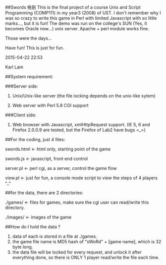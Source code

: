 ##Swords 格劍
This is the final project of a course Unix and Script Programming (COMP111) in my year3 (2008) of UST. 
I don't remember why I was so crazy to write this game in Perl with limited Javascript with so little marks..., but it is fun!
The demo was run on the college's SUN (Yes, it becomes Oracle now...) unix server. Apache + perl module works fine.

Those were the days...

Have fun! This is just for fun.

2015-04-22 22:53

Karl Lam

##System requirement:

###Server side:
1. Unix/Unix-like server (the file locking depends on the unix-like sytem)

2. Web server with Perl 5.8 CGI support

###Client side:
1. Web browser with Javascript, xmlHttpRequest support. (IE 5, 6 and Firefox 2.0.0.9 are tested, but the Firefox of Lab2 have bugs =_=)

##For the coding, just 4 files:

swords.html <- html only, starting point of the game

swords.js <- javascript, front end control

server.pl <- perl cgi, as a server, control the game flow

view.pl <- just for fun, a console mode script to view the steps of 4 players ^_^

##for the data, there are 2 directories:

./games/ <- files for games, make sure the cgi user can read/write this directory.

./images/ <- images of the game


##How do I hold the data ?
1. data of each is stored in a file at ./games.
2. the game file name is MD5 hash of "sWoRd" + [game name], which is 32 byte long.
3. the data file will be locked for every request, and unlock it after everything done, so there is ONLY 1 player read/write the file each time.



